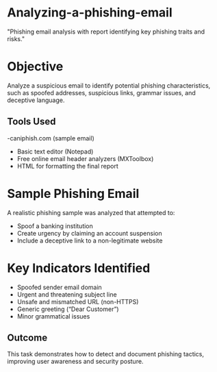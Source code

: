 # Analyzing-a-phishing-email
"Phishing email analysis with report identifying key phishing traits and risks."

# Objective
Analyze a suspicious email to identify potential phishing characteristics, such as spoofed addresses, suspicious links, grammar issues, and deceptive language.

## Tools Used
-caniphish.com (sample email)
- Basic text editor (Notepad)
- Free online email header analyzers (MXToolbox)
- HTML for formatting the final report

# Sample Phishing Email
A realistic phishing sample was analyzed that attempted to:
- Spoof a banking institution
- Create urgency by claiming an account suspension
- Include a deceptive link to a non-legitimate website

# Key Indicators Identified
- Spoofed sender email domain
- Urgent and threatening subject line
- Unsafe and mismatched URL (non-HTTPS)
- Generic greeting (“Dear Customer”)
- Minor grammatical issues

## Outcome
This task demonstrates how to detect and document phishing tactics, improving user awareness and security posture.
